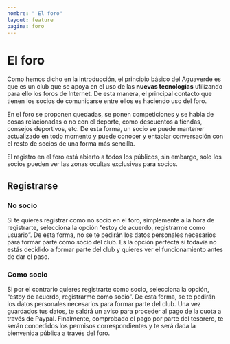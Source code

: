 ```yaml
---
nombre: " El foro"
layout: feature
pagina: foro
---
```

# El foro

Como hemos dicho en la introducción, el principio básico del Aguaverde es que es un club que se apoya en el uso de las **nuevas tecnologías** utilizando para ello los foros de Internet. De esta manera, el principal contacto que tienen los socios de comunicarse entre ellos es haciendo uso del foro.

En el foro se proponen quedadas, se ponen competiciones y se habla de cosas relacionadas o no con el deporte, como descuentos a tiendas, consejos deportivos, etc. De esta forma, un socio se puede mantener actualizado en todo momento y puede conocer y entablar conversación con el resto de socios de una forma más sencilla.

El registro en el foro está abierto a todos los públicos, sin embargo, solo los socios pueden ver las zonas ocultas exclusivas para socios.

## [](https://aguaverde.org/info/foro#registrarse)Registrarse

### [](https://aguaverde.org/info/foro#no-socio)No socio

Si te quieres registrar como no socio en el foro, simplemente a la hora de registrarte, selecciona la opción “estoy de acuerdo, registrarme como usuario”. De esta forma, no se te pedirán los datos personales necesarios para formar parte como socio del club. Es la opción perfecta si todavía no estás decidido a formar parte del club y quieres ver el funcionamiento antes de dar el paso.

### [](https://aguaverde.org/info/foro#como-socio)Como socio

Si por el contrario quieres registrarte como socio, selecciona la opción, “estoy de acuerdo, registrarme como socio”. De esta forma, se te pedirán los datos personales necesarios para formar parte del club. Una vez guardados tus datos, te saldrá un aviso para proceder al pago de la cuota a través de Paypal. Finalmente, comprobado el pago por parte del tesorero, te serán concedidos los permisos correspondientes y te será dada la bienvenida pública a través del foro.
